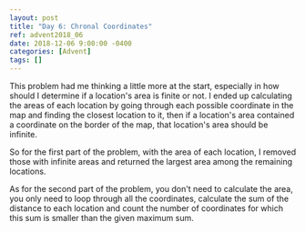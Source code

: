 ```yaml
---
layout: post
title: "Day 6: Chronal Coordinates"
ref: advent2018_06
date: 2018-12-06 9:00:00 -0400
categories: [Advent]
tags: []
---
```

This problem had me thinking a little more at the start, especially in how should I determine if a location's area is finite or not. I ended up calculating the areas of each location by going through each possible coordinate in the map and finding the closest location to it, then if a location's area contained a coordinate on the border of the map, that location's area should be infinite.

So for the first part of the problem, with the area of each location, I removed those with infinite areas and returned the largest area among the remaining locations.

As for the second part of the problem, you don't need to calculate the area, you only need to loop through all the coordinates, calculate the sum of the distance to each location and count the number of coordinates for which this sum is smaller than the given maximum sum.